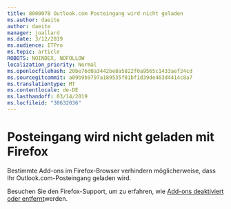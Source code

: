 ```yaml
---
title: 8000078 Outlook.com Posteingang wird nicht geladen
ms.author: daeite
author: daeite
manager: joallard
ms.date: 3/12/2019
ms.audience: ITPro
ms.topic: article
ROBOTS: NOINDEX, NOFOLLOW
localization_priority: Normal
ms.openlocfilehash: 20be76d0a3442be8a5822f0a9565c1433aef24cd
ms.sourcegitcommit: a09b9b9797a189535f81bf1d39de463d4414c8a7
ms.translationtype: MT
ms.contentlocale: de-DE
ms.lasthandoff: 03/14/2019
ms.locfileid: "30632036"
---
```

# <a name="inbox-not-loading-with-firefox"></a>Posteingang wird nicht geladen mit Firefox

Bestimmte Add-ons im Firefox-Browser verhindern möglicherweise, dass Ihr Outlook.com-Posteingang geladen wird.
  
Besuchen Sie den Firefox-Support, um zu erfahren, wie [Add-ons deaktiviert oder entfernt](https://support.mozilla.org/kb/disable-or-remove-add-ons)werden.

